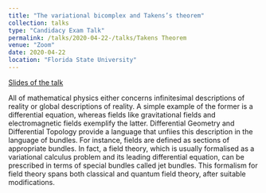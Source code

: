```yaml
---
title: "The variational bicomplex and Takens’s theorem"
collection: talks
type: "Candidacy Exam Talk"
permalink: /talks/2020-04-22-/talks/Takens Theorem
venue: "Zoom"
date: 2020-04-22
location: "Florida State University"
---
```


[Slides of the talk](/files/ATE-talk.pdf)

All of mathematical physics either concerns infinitesimal descriptions of reality or global descriptions of reality. A simple example of the former is a differential equation, whereas fields like gravitational fields and electromagnetic fields exemplify the latter. Differential Geometry and Differential Topology provide a language that unfiies this description in the language of bundles. For instance, fields are defined as sections of appropriate bundles. In fact, a field theory, which is usually formalised as a variational calculus problem and its leading differential equation, can be prescribed in terms of special bundles called jet bundles. This formalism for field theory spans both classical and quantum field theory, after suitable modifications.
